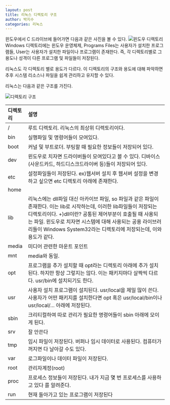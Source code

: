 ```yaml
---
layout: post
title: 리눅스 디렉토리 구조
author: 박지수
categories: 리눅스
---
```


윈도우에서 C 드라이브에 들어가면 다음과 같은 사진을 볼 수 있다.
![윈도우 디렉토리](https://jisoo449.github.io/jisu_sec/assets/images/post/window-directory.png)
Windows 디렉토리에는 윈도우 운영체제, Programs Files는 사용자가 설치한 프로그램들, User는 사용자가 설치한 파일이나 프로그램이 존재한다. 즉, 각 디렉토리별로 그 용도나 성격이 다른 프로그램 및 파일들이 저장된다.

리눅스도 각 디렉토리 별로 용도가 다르다. 이 디렉토리의 구조와 용도에 대해 파악하면 추후 시스템 리소스나 파일을 쉽게 관리하고 유지할 수 있다. 

리눅스는 다음과 같은 구조를 가진다. 

![디렉토리 구조](https://jisoo449.github.io/jisu_sec/assets/images/post/linux-directory.png)

|디렉토리|설명|
|:----------|:---------------------|
|/|루트 디렉토리. 리눅스의 최상위 디렉토리이다.|
|bin|실행파일 및 명령어들이 모여있다.|
|boot|커널 및 부트로더. 부팅할 때 필요한 정보들이 저장되어 있다.|
|dev|윈도우로 치자면 드라이버들이 모여있다고 볼 수 있다. 디바이스(사운드카드, 하드디스크드라이버 등)들이 저장되어 있다.|
|etc|설정파일들이 저장된다. ex)웹서버 설치 후 웹서버 설정을 변경하고 싶으면 etc 디렉토리 아래에 존재한다.|
|home| | 
|lib|리눅스에는 dll파일 대신 아카이브 파일, so 파일과 같은 파일이 존재한다. 이는 lib로 시작하는데, 이러한 lib파일들이 저장되는 디렉토리이다.  +)dll이란? 공통된 제어부분이 호출될 때 사용되는 파일. 윈도우로 치자면 시스템에 대해 사용되는 공용 라이브러리들이 Windows System32라는 디렉토리에 저장되는데, 이와 용도가 같다.|
|media|미디어 관련한 마운트 포인트|
|mnt|media와 동일.|
|opt|프로그램을 추가 설치할 때 opt라는 디렉토리 아래에 추가 설치된다. 하지만 항상 그렇지는 않다. 이는 패키지마다 살짝씩 다르다. usr/bin에 설치되기도 한다.|
|usr|사용자 설치 프로그램이 설치된다. usr/local을 제일 많이 쓴다. 사용자가 어떤 패키지를 설치한다면 opt 혹은 usr/local/bin이나 usr/local/… 아래에 저장된다.|
|sbin|크리티컬하여 따로 관리가 필요한 명령어들이 sbin 아래에 모이게 된다.|
|srv|잘 안쓴다|
|tmp|임시 파일이 저장된다. 버퍼나 임시 데이터로 사용된다. 컴퓨터가 꺼지면 다 날아갈 수도 있다.|
|var|로그파일이나 데이터 파일이 저장된다.|
|root|관리자계정(root)|
|proc|프로세스 정보들이 저장된다. 내가 지금 몇 번 프로세스를 사용하고 있다 를 알려준다.|
|run|현재 돌아가고 있는 프로그램이 저장된다|